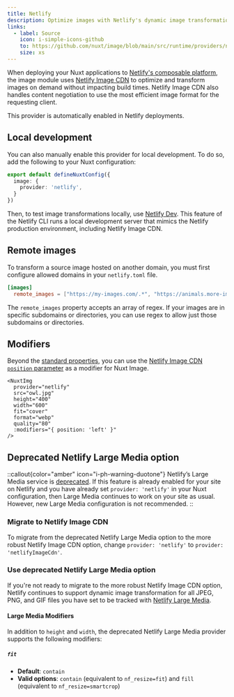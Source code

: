 ```yaml
---
title: Netlify
description: Optimize images with Netlify's dynamic image transformation service.
links:
  - label: Source
    icon: i-simple-icons-github
    to: https://github.com/nuxt/image/blob/main/src/runtime/providers/netlify.ts
    size: xs
---
```


When deploying your Nuxt applications to [Netlify's composable platform](https://docs.netlify.com/platform/overview/), the image module uses [Netlify Image CDN](https://docs.netlify.com/image-cdn/overview/) to optimize and transform images on demand without impacting build times. Netlify Image CDN also handles content negotiation to use the most efficient image format for the requesting client.

This provider is automatically enabled in Netlify deployments.

## Local development 

You can also manually enable this provider for local development. To do so, add the following to your Nuxt configuration:

```ts [nuxt.config.ts]
export default defineNuxtConfig({
  image: {
    provider: 'netlify',
  }
})
```

Then, to test image transformations locally, use [Netlify Dev](https://docs.netlify.com/cli/local-development/). This feature of the Netlify CLI runs a local development server that mimics the Netlify production environment, including Netlify Image CDN.

## Remote images

To transform a source image hosted on another domain, you must first configure allowed domains in your `netlify.toml` file.

```toml [netlify.toml]
[images]
  remote_images = ["https://my-images.com/.*", "https://animals.more-images.com/[bcr]at/.*"]
```

The `remote_images` property accepts an array of regex. If your images are in specific subdomains or directories, you can use regex to allow just those subdomains or directories.

## Modifiers

Beyond the [standard properties](https://image.nuxt.com/usage/nuxt-img), you can use the [Netlify Image CDN `position` parameter](https://docs.netlify.com/image-cdn/overview/#position) as a modifier for Nuxt Image.

```vue
<NuxtImg
  provider="netlify"
  src="owl.jpg"
  height="400"
  width="600"
  fit="cover"
  format="webp"
  quality="80"
  :modifiers="{ position: 'left' }"
/>
```

## Deprecated Netlify Large Media option

::callout{color="amber" icon="i-ph-warning-duotone"}
Netlify’s Large Media service is [deprecated](https://answers.netlify.com/t/large-media-feature-deprecated-but-not-removed/100804). If this feature is already enabled for your site on Netlify and you have already set `provider: 'netlify'` in your Nuxt configuration, then Large Media continues to work on your site as usual. However, new Large Media configuration is not recommended.
::

### Migrate to Netlify Image CDN

To migrate from the deprecated Netlify Large Media option to the more robust Netlify Image CDN option, change `provider: 'netlify'` to `provider: 'netlifyImageCdn'`.


### Use deprecated Netlify Large Media option

If you're not ready to migrate to the more robust Netlify Image CDN option, Netlify continues to support dynamic image transformation for all JPEG, PNG, and GIF files you have set to be tracked with [Netlify Large Media](https://docs.netlify.com/large-media/overview/). 

#### Large Media Modifiers

In addition to `height` and `width`, the deprecated Netlify Large Media provider supports the following modifiers:

##### `fit`

* **Default**: `contain`
* **Valid options**: `contain` (equivalent to `nf_resize=fit`) and `fill` (equivalent to `nf_resize=smartcrop`)
